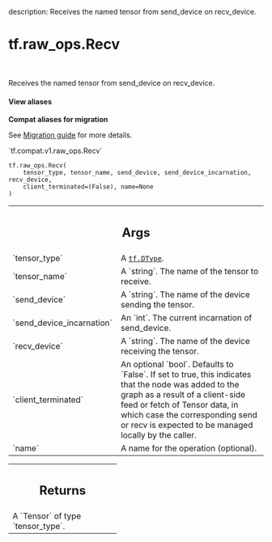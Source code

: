 description: Receives the named tensor from send_device on recv_device.

<div itemscope itemtype="http://developers.google.com/ReferenceObject">
<meta itemprop="name" content="tf.raw_ops.Recv" />
<meta itemprop="path" content="Stable" />
</div>

# tf.raw_ops.Recv

<!-- Insert buttons and diff -->

<table class="tfo-notebook-buttons tfo-api nocontent" align="left">

</table>



Receives the named tensor from send_device on recv_device.

<section class="expandable">
  <h4 class="showalways">View aliases</h4>
  <p>
<b>Compat aliases for migration</b>
<p>See
<a href="https://www.tensorflow.org/guide/migrate">Migration guide</a> for
more details.</p>
<p>`tf.compat.v1.raw_ops.Recv`</p>
</p>
</section>

<pre class="devsite-click-to-copy prettyprint lang-py tfo-signature-link">
<code>tf.raw_ops.Recv(
    tensor_type, tensor_name, send_device, send_device_incarnation, recv_device,
    client_terminated=(False), name=None
)
</code></pre>



<!-- Placeholder for "Used in" -->


<!-- Tabular view -->
 <table class="responsive fixed orange">
<colgroup><col width="214px"><col></colgroup>
<tr><th colspan="2"><h2 class="add-link">Args</h2></th></tr>

<tr>
<td>
`tensor_type`
</td>
<td>
A <a href="../../tf/dtypes/DType.md"><code>tf.DType</code></a>.
</td>
</tr><tr>
<td>
`tensor_name`
</td>
<td>
A `string`. The name of the tensor to receive.
</td>
</tr><tr>
<td>
`send_device`
</td>
<td>
A `string`. The name of the device sending the tensor.
</td>
</tr><tr>
<td>
`send_device_incarnation`
</td>
<td>
An `int`. The current incarnation of send_device.
</td>
</tr><tr>
<td>
`recv_device`
</td>
<td>
A `string`. The name of the device receiving the tensor.
</td>
</tr><tr>
<td>
`client_terminated`
</td>
<td>
An optional `bool`. Defaults to `False`.
If set to true, this indicates that the node was added
to the graph as a result of a client-side feed or fetch of Tensor data,
in which case the corresponding send or recv is expected to be managed
locally by the caller.
</td>
</tr><tr>
<td>
`name`
</td>
<td>
A name for the operation (optional).
</td>
</tr>
</table>



<!-- Tabular view -->
 <table class="responsive fixed orange">
<colgroup><col width="214px"><col></colgroup>
<tr><th colspan="2"><h2 class="add-link">Returns</h2></th></tr>
<tr class="alt">
<td colspan="2">
A `Tensor` of type `tensor_type`.
</td>
</tr>

</table>

